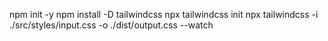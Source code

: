 npm init -y
npm install -D tailwindcss
npx tailwindcss init
npx tailwindcss -i ./src/styles/input.css -o ./dist/output.css --watch
